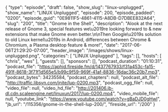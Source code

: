 {
  "type": "episode",
  "draft": false,
  "show_slug": "linux-unplugged",
  "show_name": "LINUX Unplugged",
  "episode": 200,
  "episode_padded": "0200",
  "episode_guid": "0E9811F5-4861-4115-A8DB-D7DBEE832A64",
  "slug": "200",
  "title": "Gnome in the Shell",
  "description": "Alook at the next release of Gnome 3, special features we\u2019re looking forward to & new extensions that make Gnome even better.\n\nThen Google\u2019s solution to old Linux kernel\u2019s in Android, differences between Chrome & Chromium, a Plasma desktop feature & more!",
  "date": "2017-06-06T21:29:20-07:00",
  "header_image": "/images/shows/linux-unplugged.png",
  "categories": [
    "LINUX Unplugged"
  ],
  "tags": [],
  "hosts": [
    "chris",
    "wes"
  ],
  "guests": [],
  "sponsors": [],
  "podcast_duration": "01:10:31",
  "podcast_file": "https://aphid.fireside.fm/d/1437767933/f31a453c-fa15-491f-8618-3f71f1d565e5/b99c9f59-969f-41af-8836-16dac36c20b7.mp3",
  "podcast_bytes": 34235584,
  "podcast_chapters": null,
  "podcast_alt_file": "http://traffic.libsyn.com/jnite/lup-0200.mp3",
  "podcast_ogg_file": null,
  "video_file": null,
  "video_hd_file": "http://201406.jb-dl.cdn.scaleengine.net/linuxun/2017/lup-0200.mp4",
  "video_mobile_file": null,
  "youtube_link": "https://www.youtube.com/watch?v=gBaDJD0gHwI",
  "jb_url": "/115356/gnome-in-the-shell-lup-200/",
  "fireside_url": "/200"
}

